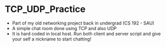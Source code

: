 # TCP_UDP_Practice


- Part of my old networking project back in undergrad (CS 192 - SAU)
- A simple chat room done using TCP and also UDP
- It is hard coded in local host. Run both client and server script and give your self a nickname to start chatting!